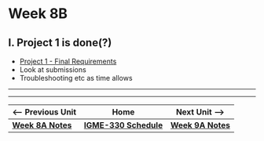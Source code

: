 # Week 8B

## I. Project 1 is done(?)
- [Project 1 - Final Requirements](../projects/p1-final.md)
- Look at submissions
- Troubleshooting etc as time allows


<hr><hr>

| <-- Previous Unit | Home | Next Unit -->
| --- | --- | --- 
| [**Week 8A Notes**](08A.md)     |  [**IGME-330 Schedule**](../schedule.md) | [**Week 9A Notes**](09A.md) 
